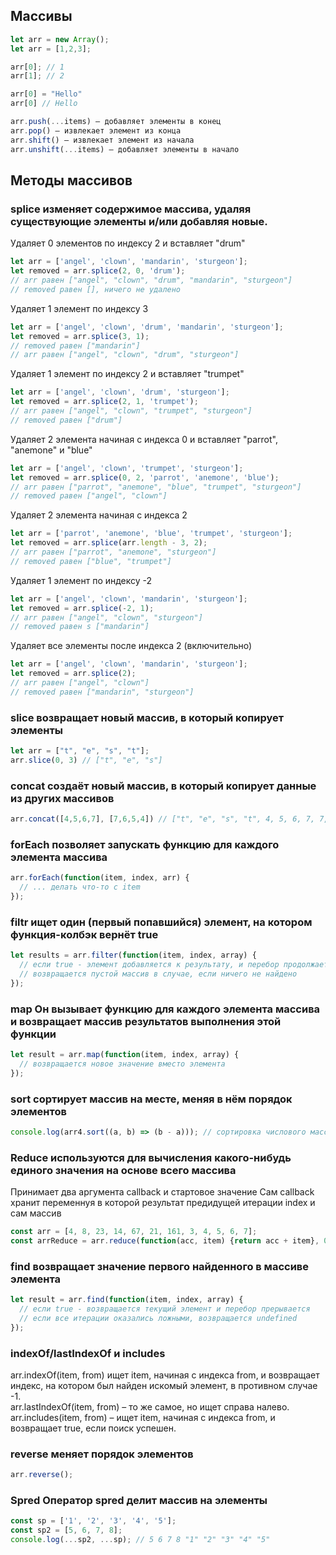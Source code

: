 ## Массивы
```javascript
let arr = new Array();
let arr = [1,2,3];

arr[0]; // 1
arr[1]; // 2

arr[0] = "Hello"
arr[0] // Hello

arr.push(...items) – добавляет элементы в конец  
arr.pop() – извлекает элемент из конца  
arr.shift() – извлекает элемент из начала  
arr.unshift(...items) – добавляет элементы в начало  
```
## Методы массивов

### splice изменяет содержимое массива, удаляя существующие элементы и/или добавляя новые.
Удаляет 0 элементов по индексу 2 и вставляет "drum"
```javascript
let arr = ['angel', 'clown', 'mandarin', 'sturgeon'];
let removed = arr.splice(2, 0, 'drum');
// arr равен ["angel", "clown", "drum", "mandarin", "sturgeon"]
// removed равен [], ничего не удалено
```
Удаляет 1 элемент по индексу 3
```javascript
let arr = ['angel', 'clown', 'drum', 'mandarin', 'sturgeon'];
let removed = arr.splice(3, 1);
// removed равен ["mandarin"]
// arr равен ["angel", "clown", "drum", "sturgeon"]
```
Удаляет 1 элемент по индексу 2 и вставляет "trumpet"
```javascript
let arr = ['angel', 'clown', 'drum', 'sturgeon'];
let removed = arr.splice(2, 1, 'trumpet');
// arr равен ["angel", "clown", "trumpet", "sturgeon"]
// removed равен ["drum"]
```
Удаляет 2 элемента начиная с индекса 0 и вставляет "parrot", "anemone" и "blue"
```javascript
let arr = ['angel', 'clown', 'trumpet', 'sturgeon'];
let removed = arr.splice(0, 2, 'parrot', 'anemone', 'blue');
// arr равен ["parrot", "anemone", "blue", "trumpet", "sturgeon"]
// removed равен ["angel", "clown"]
```
Удаляет 2 элемента начиная с индекса 2
```javascript
let arr = ['parrot', 'anemone', 'blue', 'trumpet', 'sturgeon'];
let removed = arr.splice(arr.length - 3, 2);
// arr равен ["parrot", "anemone", "sturgeon"]
// removed равен ["blue", "trumpet"]
```
Удаляет 1 элемент по индексу -2
```javascript
let arr = ['angel', 'clown', 'mandarin', 'sturgeon'];
let removed = arr.splice(-2, 1);
// arr равен ["angel", "clown", "sturgeon"]
// removed равен s ["mandarin"]
```
Удаляет все элементы после индекса 2 (включительно)
```javascript
let arr = ['angel', 'clown', 'mandarin', 'sturgeon'];
let removed = arr.splice(2);
// arr равен ["angel", "clown"]
// removed равен ["mandarin", "sturgeon"]
```
### slice возвращает новый массив, в который копирует элементы
```javascript
let arr = ["t", "e", "s", "t"];
arr.slice(0, 3) // ["t", "e", "s"]
```
### concat создаёт новый массив, в который копирует данные из других массивов
```javascript
arr.concat([4,5,6,7], [7,6,5,4]) // ["t", "e", "s", "t", 4, 5, 6, 7, 7, 6, 5, 4]
```
### forEach позволяет запускать функцию для каждого элемента массива
```javascript
arr.forEach(function(item, index, arr) {
  // ... делать что-то с item
});
```
### filtr ищет один (первый попавшийся) элемент, на котором функция-колбэк вернёт true
```javascript
let results = arr.filter(function(item, index, array) {
  // если true - элемент добавляется к результату, и перебор продолжается
  // возвращается пустой массив в случае, если ничего не найдено
});
```
### map Он вызывает функцию для каждого элемента массива и возвращает массив результатов выполнения этой функции
```javascript
let result = arr.map(function(item, index, array) {
  // возвращается новое значение вместо элемента
});
```
### sort сортирует массив на месте, меняя в нём порядок элементов
```javascript
console.log(arr4.sort((a, b) => (b - a))); // сортировка числового массива
```
### Reduce используются для вычисления какого-нибудь единого значения на основе всего массива
Принимает два аргумента callback и стартовое значение
Сам callback хранит переменнуя в которой результат предидущей итерации index и сам массив

```javascript
const arr = [4, 8, 23, 14, 67, 21, 161, 3, 4, 5, 6, 7];
const arrReduce = arr.reduce(function(acc, item) {return acc + item}, 0); // 323
```
### find возвращает значение первого найденного в массиве элемента
```javascript
let result = arr.find(function(item, index, array) {
  // если true - возвращается текущий элемент и перебор прерывается
  // если все итерации оказались ложными, возвращается undefined
});
```
### indexOf/lastIndexOf и includes
arr.indexOf(item, from) ищет item, начиная с индекса from, и возвращает индекс, на котором был найден искомый элемент, в противном случае -1.  
arr.lastIndexOf(item, from) – то же самое, но ищет справа налево.  
arr.includes(item, from) – ищет item, начиная с индекса from, и возвращает true, если поиск успешен.

### reverse меняет порядок элементов
```javascript
arr.reverse();
```
### Spred Оператор spred делит массив на элементы
```javascript
const sp = ['1', '2', '3', '4', '5'];
const sp2 = [5, 6, 7, 8];
console.log(...sp2, ...sp); // 5 6 7 8 "1" "2" "3" "4" "5"
```